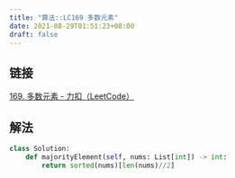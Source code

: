 ```yaml
---
title: "算法::LC169 多数元素"
date: 2021-08-29T01:51:23+08:00
draft: false
---
```


## 链接

[169. 多数元素 - 力扣（LeetCode）](https://leetcode-cn.com/problems/majority-element/)

## 解法

```py
class Solution:
    def majorityElement(self, nums: List[int]) -> int:
        return sorted(nums)[len(nums)//2]
```